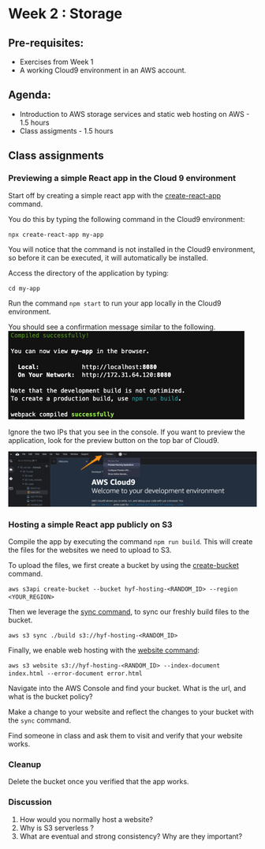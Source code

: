 # Week 2 : Storage

## Pre-requisites:

- Exercises from Week 1 
- A working Cloud9 environment in an AWS account.

## Agenda:
- Introduction to AWS storage services and static web hosting on AWS - 1.5 hours
- Class assigments - 1.5 hours

## Class assignments 

### Previewing a simple React app in the Cloud 9 environment

Start off by creating a simple react app with the [create-react-app](https://github.com/facebook/create-react-app) command. 

You do this by typing the following command in the Cloud9 environment:

```
npx create-react-app my-app
```

You will notice that the command is not installed in the Cloud9 environment, so before it can be executed, it will automatically be installed. 

Access the directory of the application by typing:
```
cd my-app
``` 

Run the command `npm start` to run your app locally in the Cloud9 environment.

You should see a confirmation message similar to the following. 
![Compiled Succesfully](images/0-cloud-9-terminal-compiled-succesfully.png)

Ignore the two IPs that you see in the console. If you want to preview the application, look for the preview button on the top bar of Cloud9. 

![Preview Application](images/1-cloud-9-preview-application.png)

### Hosting a simple React app publicly on S3

Compile the app by executing the command `npm run build`. This will create the files for the websites we need to upload to S3.

To upload the files, we first create a bucket by using the [create-bucket](https://awscli.amazonaws.com/v2/documentation/api/latest/reference/s3api/create-bucket.html) command.

```
aws s3api create-bucket --bucket hyf-hosting-<RANDOM_ID> --region <YOUR_REGION>
```

Then we leverage the [sync command](https://docs.aws.amazon.com/cli/latest/reference/s3/sync.html), to sync our freshly build files to the bucket.

```
aws s3 sync ./build s3://hyf-hosting-<RANDOM_ID>
```

Finally, we enable web hosting with the [website command](https://docs.aws.amazon.com/cli/latest/reference/s3/website.html):

```
aws s3 website s3://hyf-hosting-<RANDOM_ID> --index-document index.html --error-document error.html
```

Navigate into the AWS Console and find your bucket. What is the url, and what is the bucket policy?

Make a change to your website and reflect the changes to your bucket with the `sync` command.

 Find someone in class and ask them to visit and verify that your website works.

### Cleanup

Delete the bucket once you verified that the app works. 

### Discussion
1. How would you normally host a website?
1. Why is S3 serverless ?
1. What are eventual and strong consistency? Why are they important? 
